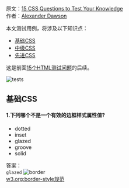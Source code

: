 原文：[15 CSS Questions to Test Your Knowledge](http://sixrevisions.com/css/css-questions/)<br/>
作者：[Alexander Dawson](http://www.hitechy.com/#main)

本文测试用例，将涉及以下知识点：
* [基础CSS](#基础css)
* [中级CSS](#中级css)
* [先进CSS](#先进css)

这是前面[15个HTML测试问题]()的后续。

![tests](http://cdn.sixrevisions.com/0519-02-css-questions.jpg)

## 基础CSS
#### 1.下列哪个不是一个有效的边框样式属性值?
* dotted
* inset
* glazed
* groove
* solid

答案：  <br/>
`glazed` 
![border](http://cdn.sixrevisions.com/0519-01-border-style-property-values.png)<br/>
[w3.org:border-style规范](http://www.w3.org/TR/css3-border/#the-border-style)